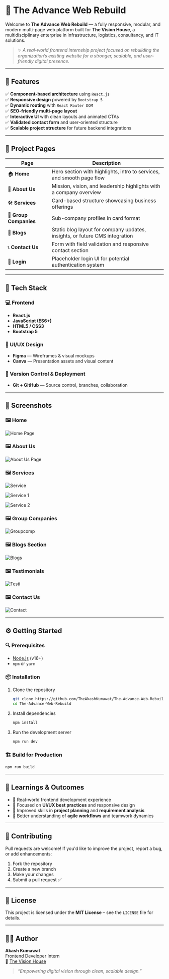 # 🚧 The Advance Web Rebuild

Welcome to **The Advance Web Rebuild** — a fully responsive, modular, and modern multi-page web platform built for **The Vision House**, a multidisciplinary enterprise in infrastructure, logistics, consultancy, and IT solutions.

> ✨ _A real-world frontend internship project focused on rebuilding the organization’s existing website for a stronger, scalable, and user-friendly digital presence._

---

## 🌟 Features

✅ **Component-based architecture** using `React.js`  
✅ **Responsive design** powered by `Bootstrap 5`  
✅ **Dynamic routing** with `React Router DOM`  
✅ **SEO-friendly multi-page layout**  
✅ **Interactive UI** with clean layouts and animated CTAs  
✅ **Validated contact form** and user-oriented structure  
✅ **Scalable project structure** for future backend integrations

---

## 📄 Project Pages

| Page           | Description                                                                          |
|----------------|--------------------------------------------------------------------------------------|
| 🏠 **Home**         | Hero section with highlights, intro to services, and smooth page flow             |
| 👥 **About Us**     | Mission, vision, and leadership highlights with a company overview                |
| 🛠️ **Services**      | Card-based structure showcasing business offerings                               |
| 🏢 **Group Companies** | Sub-company profiles in card format                                               |
| 📝 **Blogs**         | Static blog layout for company updates, insights, or future CMS integration       |
| 📞 **Contact Us**     | Form with field validation and responsive contact section                         |
| 🔐 **Login**          | Placeholder login UI for potential authentication system                         |

---

## 🔧 Tech Stack

### 💻 Frontend
- **React.js**
- **JavaScript (ES6+)**
- **HTML5 / CSS3**
- **Bootstrap 5**

### 🎨 UI/UX Design
- **Figma** — Wireframes & visual mockups  
- **Canva** — Presentation assets and visual content  

### 📁 Version Control & Deployment
- **Git + GitHub** — Source control, branches, collaboration

---

## 📸 Screenshots

### 🖼️ Home
![Home Page](./home.png)

### 🖼️ About Us 
![About Us Page](./about.png)

### 🖼️ Services
![Service](./services.png)

![Service 1](./s1.png)

![Service 2](./s2.png)

### 🖼️ Group Companies
![Groupcomp](./groupComp.png)

### 🖼️ Blogs Section 
![Blogs ](./blogs.png)

### 🖼️ Testimonials
![Testi](./testi.png)

### 🖼️ Contact Us 
![Contact ](./cont.png)

---

## ⚙️ Getting Started

### 🔍 Prerequisites
- [Node.js](https://nodejs.org/en/) (v16+)
- `npm` or `yarn`

### 📦 Installation

1. Clone the repository
    ```bash
    git clone https://github.com/TheAkashKumawat/The-Advance-Web-Rebuild.git
    cd The-Advance-Web-Rebuild
    ```

2. Install dependencies
    ```bash
    npm install
    ```

3. Run the development server
    ```bash
    npm run dev
    ```

### 🏗️ Build for Production

```bash
npm run build
```

---

## 📘 Learnings & Outcomes

- 🧩 Real-world frontend development experience  
- 🎯 Focused on **UI/UX best practices** and responsive design  
- 📐 Improved skills in **project planning** and **requirement analysis**  
- 🔁 Better understanding of **agile workflows** and teamwork dynamics  

---

## 🤝 Contributing

Pull requests are welcome! If you'd like to improve the project, report a bug, or add enhancements:

1. Fork the repository  
2. Create a new branch  
3. Make your changes  
4. Submit a pull request ✅

---

## 📄 License

This project is licensed under the **MIT License** – see the `LICENSE` file for details.

---

## 👨‍💻 Author

**Akash Kumawat**  
Frontend Developer Intern  
📍 [The Vision House](https://thevisionhouse.in)

> _“Empowering digital vision through clean, scalable design.”_
